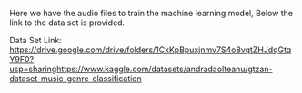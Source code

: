 Here we have the audio files to train the machine learning model, Below the link to the data set is provided.

Data Set Link: https://drive.google.com/drive/folders/1CxKpBpuxjnmv7S4o8vqtZHJdqGtqY9F0?usp=sharinghttps://www.kaggle.com/datasets/andradaolteanu/gtzan-dataset-music-genre-classification
